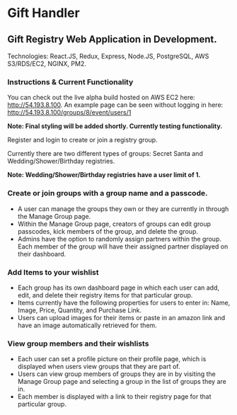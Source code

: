 # Gift Handler

## Gift Registry Web Application in Development.

Technologies: React.JS, Redux, Express, Node.JS, PostgreSQL, AWS S3/RDS/EC2, NGINX, PM2.


### Instructions & Current Functionality

You can check out the live alpha build hosted on AWS EC2 here: http://54.193.8.100.
An example page can be seen without logging in here: http://54.193.8.100/groups/8/event/users/1

**Note: Final styling will be added shortly. Currently testing functionality.**

Register and login to create or join a registry group. 

Currently there are two different types of groups: Secret Santa and Wedding/Shower/Birthday registries.

**Note: Wedding/Shower/Birthday registries have a user limit of 1.**

### Create or join groups with a group name and a passcode. 
* A user can manage the groups they own or they are currently in through the Manage Group page. 
* Within the Manage Group page, creators of groups can edit group passcodes, kick members of the group, and delete the group.
* Admins have the option to randomly assign partners within the group. Each member of the group will have their assigned partner displayed on their dashboard.

### Add Items to your wishlist
* Each group has its own dashboard page in which each user can add, edit, and delete their registry items for that particular group.
* Items currently have the following properties for users to enter in: Name, Image, Price, Quantity, and Purchase Link.
* Users can upload images for their items or paste in an amazon link and have an image automatically retrieved for them.

### View group members and their wishlists
* Each user can set a profile picture on their profile page, which is displayed when users view groups that they are part of. 
* Users can view group members of groups they are in by visiting the Manage Group page and selecting a group in the list of groups they are in. 
* Each member is displayed with a link to their registry page for that particular group.












